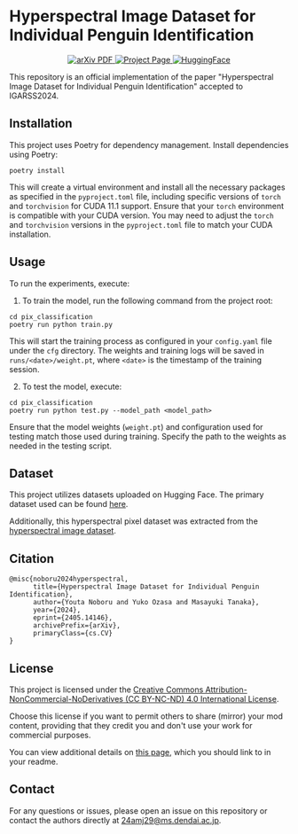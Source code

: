 # Hyperspectral Image Dataset for Individual Penguin Identification
  <p align="center">
    <a href='https://arxiv.org/abs/2405.14146'>
      <img src='https://img.shields.io/badge/arXiv-2405.14146-b31b1b.svg' alt='arXiv PDF'>
    </a>
    <a href='https://033labcodes.github.io/igrass24_penguin/'>
      <img src='https://img.shields.io/badge/Project-Page-blue?style=flat&logo=webpack' alt='Project Page'>
    </a>
    <a href='https://huggingface.co/datasets/dekkaiinu/hyper_penguin_pix'>
      <img src='https://img.shields.io/badge/%F0%9F%A4%97%20Hugging%20Face-Dataset-blue' alt='HuggingFace'>
    </a>
  </p>

This repository is an official implementation of the paper "Hyperspectral Image Dataset for Individual Penguin Identification" accepted to IGARSS2024.

## Installation

This project uses Poetry for dependency management. Install dependencies using Poetry:

```
poetry install
```
This will create a virtual environment and install all the necessary packages as specified in the `pyproject.toml` file, including specific versions of `torch` and `torchvision` for CUDA 11.1 support. 
Ensure that your `torch` environment is compatible with your CUDA version. 
You may need to adjust the `torch` and `torchvision` versions in the `pyproject.toml` file to match your CUDA installation.

## Usage

To run the experiments, execute:
1. To train the model, run the following command from the project root:
```
cd pix_classification
poetry run python train.py
```
This will start the training process as configured in your `config.yaml` file under the `cfg` directory. 
The weights and training logs will be saved in `runs/<date>/weight.pt`, where `<date>` is the timestamp of the training session.

2. To test the model, execute:
```
cd pix_classification
poetry run python test.py --model_path <model_path>
```
Ensure that the model weights (`weight.pt`) and configuration used for testing match those used during training. 
Specify the path to the weights as needed in the testing script.

## Dataset

This project utilizes datasets uploaded on Hugging Face. The primary dataset used can be found [here](https://huggingface.co/datasets/dekkaiinu/hyper_penguin_pix).

Additionally, this hyperspectral pixel dataset was extracted from the [hyperspectral image dataset](https://tdu.box.com/s/e96lruwtq18b197a46ws5wv7kcg5g8ew).

## Citation

```
@misc{noboru2024hyperspectral,
      title={Hyperspectral Image Dataset for Individual Penguin Identification}, 
      author={Youta Noboru and Yuko Ozasa and Masayuki Tanaka},
      year={2024},
      eprint={2405.14146},
      archivePrefix={arXiv},
      primaryClass={cs.CV}
}
```

## License

This project is licensed under the [Creative Commons Attribution-NonCommercial-NoDerivatives (CC BY-NC-ND) 4.0 International License](./LICENSE-CC-BY-NC-ND-4.0.md).

Choose this license if you want to permit others to share (mirror) your mod content, providing that they credit you and don't use your work for commercial purposes.

You can view additional details on [this page](https://creativecommons.org/licenses/by-nc-nd/4.0/), which you should link to in your readme.

## Contact

For any questions or issues, please open an issue on this repository or contact the authors directly at [24amj29@ms.dendai.ac.jp](mailto:24amj29@ms.dendai.ac.jp).
